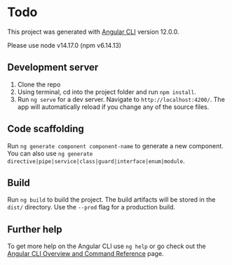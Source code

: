 # Todo

This project was generated with [Angular CLI](https://github.com/angular/angular-cli) version 12.0.0.

Please use node v14.17.0 (npm v6.14.13)

## Development server
1. Clone the repo
2. Using terminal, cd into the project folder and run `npm install`.
3. Run `ng serve` for a dev server. Navigate to `http://localhost:4200/`. The app will automatically reload if you change any of the source files.

## Code scaffolding

Run `ng generate component component-name` to generate a new component. You can also use `ng generate directive|pipe|service|class|guard|interface|enum|module`.

## Build

Run `ng build` to build the project. The build artifacts will be stored in the `dist/` directory. Use the `--prod` flag for a production build.


## Further help

To get more help on the Angular CLI use `ng help` or go check out the [Angular CLI Overview and Command Reference](https://angular.io/cli) page.
